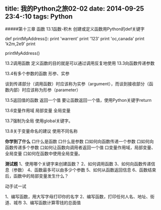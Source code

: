 title: 我的Python之旅02-02 
date: 2014-09-25 23:4-:10
tags: Python
---
#####第十三章 函数
13.1函数-积木
创建或定义函数用Python的def关键字

def printMyAddress():
    print 'warrent'
	print '123'
	print 'oc,canada'
	print 'k2m,2e9'
	print 
	
printMyAddress()

13.2调用函数
定义函数的目的就是可以通过调用反复地使用
13.3向函数传递参数

13.4有多个参数的函数
形参、实参

谈到传递部分（调用函数）时应该称为实参（argument），而谈到接收部分（函数内部）时应该称为形参（parameter）

13.5返回值的函数
返回一个值
要让函数返回一个值，使用Python关键字return

13.6变量作用域
局部变量
全局变量

13.7强制为全局
使用global关键字。

13.8关于变量命名的建议
使用不同名称

**你学到了什么**
口什么是函数
口什么是参数
口如何向函数传递一个参数
口如何向函数传递多个参数
口如何让函数向调用者返回一个值
口变量作用域，局部变量、全局变量
口如何在函数中使用全局变量。

**测试题**
1、使用哪个关键字来创建函数？
2、如何调用函数
3、如何向函数传递信息（参数）
4、函数最多可以由多少个参数
5、如何从函数返回信息
6、函数结束后，函数中的局部变量发生什么？

动手试一试

1、编写函数，用大写字母打印你的名字
2、编写函数，打印任何人名、地址、街道、城市
3、编写函数计算零钱的总面值




